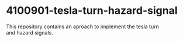 # 4100901-tesla-turn-hazard-signal
This repository contains an aproach to implement the tesla turn and hazard signals.
